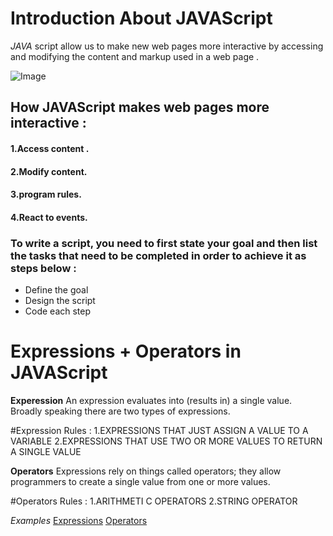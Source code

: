 # Introduction About **JAVAScript**

*JAVA* script allow us to make new web pages more interactive by accessing and modifying the content and markup used in a web page . 

![Image](https://www.edureka.co/blog/wp-content/uploads/2018/01/2-2.png)


## How JAVAScript makes web pages more interactive :
#### 1.Access content .
#### 2.Modify content. 
#### 3.program rules.
#### 4.React to events.

### To write a script, you need to first state your goal and then list the tasks that need to be completed in order to achieve it as steps below : 
* Define the goal 
* Design the script 
* Code each step

# Expressions + Operators in **JAVAScript**


**Experession** An expression evaluates into (results in) a single value. Broadly speaking
there are two types of expressions. 

#Expression Rules :
1.EXPRESSIONS THAT JUST ASSIGN A VALUE TO A VARIABLE 
2.EXPRESSIONS THAT USE TWO OR MORE VALUES TO RETURN A SINGLE VALUE 

**Operators** Expressions rely on things called operators; they allow programmers to create a single value from one or more values. 

#Operators Rules :
1.ARITHMETI C OPERATORS 
2.STRING OPERATOR 


*Examples* 
[Expressions](https://flaviocopes.com/javascript-expressions)
[Operators](https://flaviocopes.com/javascript-operators/)